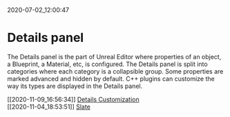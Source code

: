 2020-07-02_12:00:47

# Details panel

The Details panel is the part of Unreal Editor where properties of an object, a Blueprint, a Material, etc, is configured.
The Details panel is split into categories where each category is a collapsible group.
Some properties are marked advanced and hidden by default.
C++ plugins can customize the way its types are displayed in the Details panel.


[[2020-11-09_16:56:34]] [Details Customization](./Details%20Customization.md)  
[[2020-11-04_18:53:51]] [Slate](./Slate.md)  